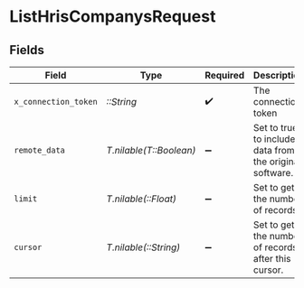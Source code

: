 # ListHrisCompanysRequest


## Fields

| Field                                                   | Type                                                    | Required                                                | Description                                             |
| ------------------------------------------------------- | ------------------------------------------------------- | ------------------------------------------------------- | ------------------------------------------------------- |
| `x_connection_token`                                    | *::String*                                              | :heavy_check_mark:                                      | The connection token                                    |
| `remote_data`                                           | *T.nilable(T::Boolean)*                                 | :heavy_minus_sign:                                      | Set to true to include data from the original software. |
| `limit`                                                 | *T.nilable(::Float)*                                    | :heavy_minus_sign:                                      | Set to get the number of records.                       |
| `cursor`                                                | *T.nilable(::String)*                                   | :heavy_minus_sign:                                      | Set to get the number of records after this cursor.     |